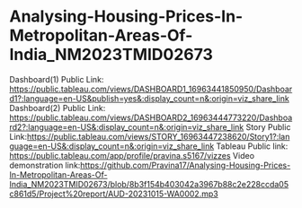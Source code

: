 # Analysing-Housing-Prices-In-Metropolitan-Areas-Of-India_NM2023TMID02673

Dashboard(1) Public Link: https://public.tableau.com/views/DASHBOARD1_16963441850950/Dashboard1?:language=en-US&publish=yes&:display_count=n&:origin=viz_share_link
Dashboard(2) Public Link: https://public.tableau.com/views/DASHBOARD2_16963444773220/Dashboard2?:language=en-US&:display_count=n&:origin=viz_share_link
Story Public Link:https://public.tableau.com/views/STORY_16963447238620/Story1?:language=en-US&:display_count=n&:origin=viz_share_link
Tableau Public link: https://public.tableau.com/app/profile/pravina.s5167/vizzes
Video demonstration link:https://github.com/Pravina17/Analysing-Housing-Prices-In-Metropolitan-Areas-Of-India_NM2023TMID02673/blob/8b3f154b403042a3967b88c2e228ccda05c861d5/Project%20report/AUD-20231015-WA0002.mp3
